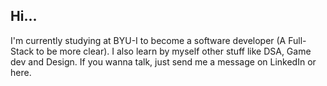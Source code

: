 ## Hi... 

I'm currently studying at BYU-I to become a software developer (A Full-Stack to be more clear).
I also learn by myself other stuff like DSA, Game dev and Design.
If you wanna talk, just send me a message on LinkedIn or here.
